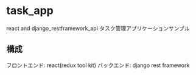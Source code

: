 # task_app
react and django_restframework_api
タスク管理アプリケーションサンプル

## 構成
フロントエンド: react(redux tool kit)
バックエンド: django rest framework
